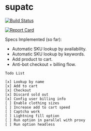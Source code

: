 
# supatc

[![Build Status](https://travis-ci.com/woat/supatc.svg?branch=master)](https://travis-ci.com/woat/supatc)

[![Report Card](https://goreportcard.com/report/github.com/woat/supatc)](https://goreportcard.com/badge/github.com/woat/supatc)

Specs Implemented (so far):
- Automatic SKU lookup by availability.
- Automatic SKU lookup by keywords.
- Add product to cart.
- Anti-bot checkout + billing flow.

```
Todo List

[x] Lookup by name
[x] Add to cart
[x] Checkout
[x] Discard sold out
[x] Config user billing info
[ ] Enable clothing sizes
[ ] Increase add to cart speed
[ ] Captcha work
[ ] Lightning fill option
[ ] Run option in parallel with proxy
[ ] Run option headless
```
